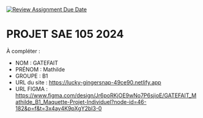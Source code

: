 [![Review Assignment Due Date](https://classroom.github.com/assets/deadline-readme-button-22041afd0340ce965d47ae6ef1cefeee28c7c493a6346c4f15d667ab976d596c.svg)](https://classroom.github.com/a/tqlspz30)
# PROJET SAE 105 2024

À compléter :

- NOM : GATEFAIT 
- PRÉNOM : Mathilde
- GROUPE : B1 
- URL du site : https://lucky-gingersnap-49ce90.netlify.app
- URL FIGMA : https://www.figma.com/design/Jr6poRKjOE9wNo7P6sjioE/GATEFAIT_Mathilde_B1_Maquette-Projet-Individuel?node-id=46-182&p=f&t=3x4ay4K9pXgY2bl3-0 
